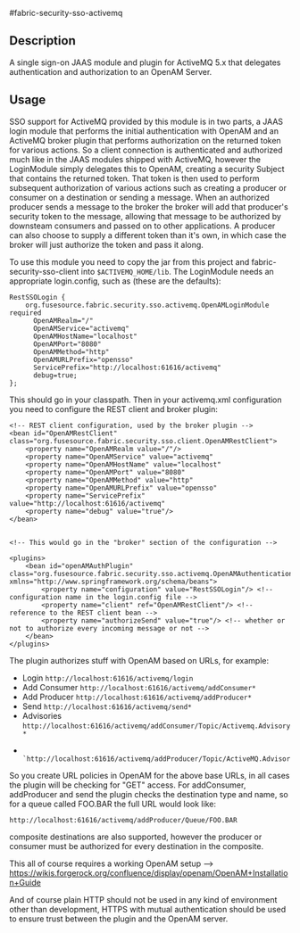 #fabric-security-sso-activemq

## Description

A single sign-on JAAS module and plugin for ActiveMQ 5.x that delegates authentication and authorization to an OpenAM Server.

## Usage

SSO support for ActiveMQ provided by this module is in two parts, a JAAS login module that performs the initial authentication with OpenAM and an ActiveMQ broker plugin that performs authorization on the returned token for various actions.  So a client connection is authenticated and authorized much like in the JAAS modules shipped with ActiveMQ, however the LoginModule simply delegates this to OpenAM, creating a security Subject that contains the returned token.  That token is then used to perform subsequent authorization of various actions such as creating a producer or consumer on a destination or sending a message.  When an authorized producer sends a message to the broker the broker will add that producer's security token to the message, allowing that message to be authorized by downsteam consumers and passed on to other applications.  A producer can also choose to supply a different token than it's own, in which case the broker will just authorize the token and pass it along.

To use this module you need to copy the jar from this project and fabric-security-sso-client into `$ACTIVEMQ_HOME/lib`.  The LoginModule needs an appropriate login.config, such as (these are the defaults):

    RestSSOLogin {
        org.fusesource.fabric.security.sso.activemq.OpenAMLoginModule required
          OpenAMRealm="/"
          OpenAMService="activemq"
          OpenAMHostName="localhost"
          OpenAMPort="8080"
          OpenAMMethod="http"
          OpenAMURLPrefix="opensso"
          ServicePrefix="http://localhost:61616/activemq"
          debug=true;
    };

This should go in your classpath.  Then in your activemq.xml configuration you need to configure the REST client and broker plugin:

    <!-- REST client configuration, used by the broker plugin -->
    <bean id="OpenAMRestClient" class="org.fusesource.fabric.security.sso.client.OpenAMRestClient">
        <property name="OpenAMRealm value="/"/>
        <property name="OpenAMService" value="activemq"
        <property name="OpenAMHostName" value="localhost"
        <property name="OpenAMPort" value="8080"
        <property name="OpenAMMethod" value="http"
        <property name="OpenAMURLPrefix" value="opensso"
        <property name="ServicePrefix" value="http://localhost:61616/activemq"
        <property name="debug" value="true"/>
    </bean>


    <!-- This would go in the "broker" section of the configuration -->

    <plugins>
        <bean id="openAMAuthPlugin" class="org.fusesource.fabric.security.sso.activemq.OpenAMAuthenticationPlugin" xmlns="http://www.springframework.org/schema/beans">
            <property name="configuration" value="RestSSOLogin"/> <!-- configuration name in the login.config file -->
            <property name="client" ref="OpenAMRestClient"/> <!-- reference to the REST client bean -->
            <property name="authorizeSend" value="true"/> <!-- whether or not to authorize every incoming message or not -->
        </bean>
    </plugins>

The plugin authorizes stuff with OpenAM based on URLs, for example:

* Login          `http://localhost:61616/activemq/login`
* Add Consumer	 `http://localhost:61616/activemq/addConsumer*`
* Add Producer	 `http://localhost:61616/activemq/addProducer*`
* Send	         `http://localhost:61616/activemq/send*`
* Advisories	   `http://localhost:61616/activemq/addConsumer/Topic/Activemq.Advisory*`
*                `http://localhost:61616/activemq/addProducer/Topic/ActiveMQ.Advisory*`

So you create URL policies in OpenAM for the above base URLs, in all cases the plugin will be checking for "GET" access.  For addConsumer, addProducer and send the plugin checks the destination type and name, so for a queue called FOO.BAR the full URL would look like:

`http://localhost:61616/activemq/addProducer/Queue/FOO.BAR`

composite destinations are also supported, however the producer or consumer must be authorized for every destination in the composite.

This all of course requires a working OpenAM setup --> https://wikis.forgerock.org/confluence/display/openam/OpenAM+Installation+Guide

And of course plain HTTP should not be used in any kind of environment other than development, HTTPS with mutual authentication should be used to ensure trust between the plugin and the OpenAM server.

